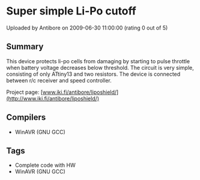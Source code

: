 # Super simple Li-Po cutoff

Uploaded by Antibore on 2009-06-30 11:00:00 (rating 0 out of 5)

## Summary

This device protects li-po cells from damaging by starting to pulse throttle when battery voltage decreases below threshold. The circuit is very simple, consisting of only ATtiny13 and two resistors. The device is connected between r/c receiver and speed controller.


Project page: [www.iki.fi/antibore/liposhield/](http://www.iki.fi/antibore/liposhield/)

## Compilers

- WinAVR (GNU GCC)

## Tags

- Complete code with HW
- WinAVR (GNU GCC)
